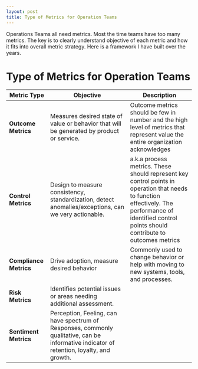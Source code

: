 ```yaml
---
layout: post
title: Type of Metrics for Operation Teams
---
```



Operations Teams all need metrics. Most the time teams have too many metrics. The key is to clearly understand objective of each metric and how it fits into overall metric strategy. Here is a framework I have built over the years.

# Type of Metrics for Operation Teams
| **Metric Type** | **Objective** |**Description**|
|-----------|-------------|-------------------|
| **Outcome Metrics**    | Measures desired state of value or behavior that will be generated  by product or service. | Outcome metrics should be few in number and the high level of metrics that represent value the entire organization acknowledges |
| **Control Metrics**    | Design to measure consistency, standardization, detect anomalies/exceptions, can we very actionable. |  a.k.a process metrics. These should represent key control points in operation that needs to function effectively. The performance of identified control points should contribute to outcomes metrics|
| **Compliance Metrics**    | Drive adoption, measure desired behavior | Commonly used to change behavior or help with moving to new systems, tools, and processes.|
| **Risk Metrics**    | Identifies potential issues or areas needing additional assessment.||
| **Sentiment  Metrics**    |Perception, Feeling, can have spectrum of Responses, commonly qualitative, can be informative indicator of retention, loyalty, and growth.| |

